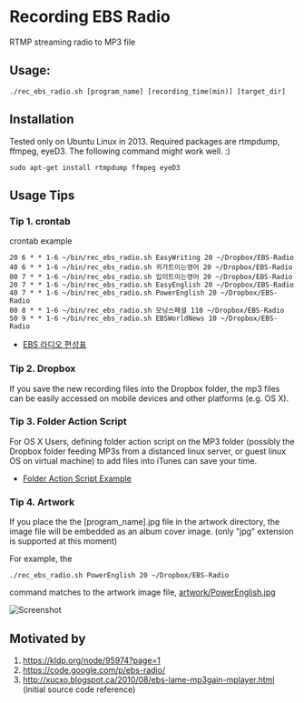 # Recording EBS Radio 
RTMP streaming radio to MP3 file 

## Usage:
```shell
./rec_ebs_radio.sh [program_name] [recording_time(min)] [target_dir]
```

## Installation

Tested only on Ubuntu Linux in 2013. Required packages are rtmpdump, ffmpeg, eyeD3. The following command might work well. :)
```shell
sudo apt-get install rtmpdump ffmpeg eyeD3
```

## Usage Tips

### Tip 1. crontab
crontab example
```shell
20 6 * * 1-6 ~/bin/rec_ebs_radio.sh EasyWriting 20 ~/Dropbox/EBS-Radio
40 6 * * 1-6 ~/bin/rec_ebs_radio.sh 귀가트이는영어 20 ~/Dropbox/EBS-Radio
00 7 * * 1-6 ~/bin/rec_ebs_radio.sh 입이트이는영어 20 ~/Dropbox/EBS-Radio
20 7 * * 1-6 ~/bin/rec_ebs_radio.sh EasyEnglish 20 ~/Dropbox/EBS-Radio
40 7 * * 1-6 ~/bin/rec_ebs_radio.sh PowerEnglish 20 ~/Dropbox/EBS-Radio
00 8 * * 1-6 ~/bin/rec_ebs_radio.sh 모닝스페셜 110 ~/Dropbox/EBS-Radio
50 9 * * 1-6 ~/bin/rec_ebs_radio.sh EBSWorldNews 10 ~/Dropbox/EBS-Radio
```
* [EBS 라디오 편성표](http://www.ebs.co.kr/schedule?channelCd=RADIO&onor=RADIO)

### Tip 2. Dropbox
If you save the new recording files into the Dropbox folder, the mp3 files can be easily accessed on mobile devices and other platforms (e.g. OS X). 

### Tip 3. Folder Action Script
For OS X Users, defining folder action script on the MP3 folder (possibly the Dropbox folder feeding MP3s from a distanced linux server, or guest linux OS on virtual machine) to add files into iTunes can save your time.
* [Folder Action Script Example](https://github.com/dongchon/recording-ebs-radio/blob/master/OS-X-folder-action-example)

### Tip 4. Artwork
If you place the the [program_name].jpg file in the artwork directory, the image file will be embedded as an album cover image. (only "jpg" extension is supported at this moment)

For example, the
```shell
./rec_ebs_radio.sh PowerEnglish 20 ~/Dropbox/EBS-Radio
```
command matches to the artwork image file, [artwork/PowerEnglish.jpg](https://github.com/dongchon/recording-ebs-radio/blob/master/artwork/PowerEnglish.jpg)

![Screenshot](https://github.com/dongchon/recording-ebs-radio/raw/master/screenshot.jpg "Screenshot")

## Motivated by
1. https://kldp.org/node/95974?page=1
2. https://code.google.com/p/ebs-radio/
3. http://xucxo.blogspot.ca/2010/08/ebs-lame-mp3gain-mplayer.html (initial source code reference)
